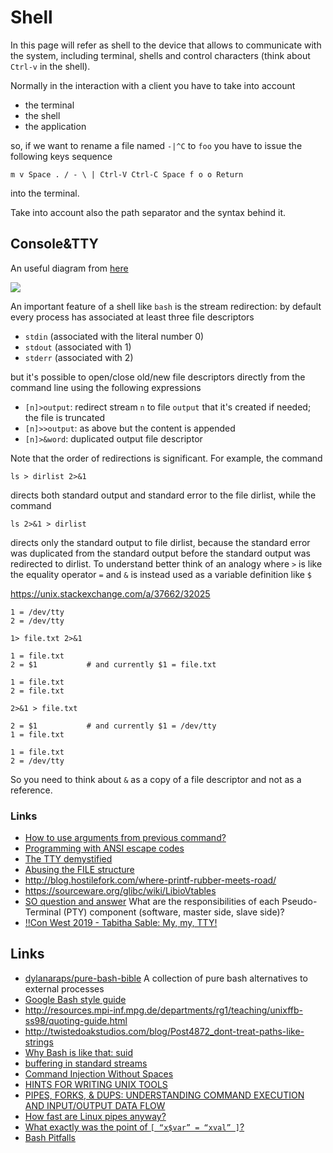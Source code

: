 # Shell

In this page will refer as shell to the device that allows to communicate with the system, including terminal,
shells and control characters (think about ``Ctrl-v`` in the shell).

Normally in the interaction with a client you have to take into account

 - the terminal
 - the shell
 - the application

so, if we want to rename a file named ``-|^C`` to ``foo`` you  have to issue the following
keys sequence

    m v Space . / - \ | Ctrl-V Ctrl-C Space f o o Return

into the terminal.

Take into account also the path separator and the syntax behind it.

## Console&TTY

An useful diagram from [here](https://clementc.github.io/blog/2018/01/25/moving_cli/)

![](moving_cli.png)

An important feature of a shell like `bash` is the stream redirection:
by default every process has associated at least three file descriptors

 - `stdin` (associated with the literal number 0)
 - `stdout` (associated with 1)
 - `stderr` (associated with 2)

but it's possible to open/close old/new file descriptors directly from the command line
using the following expressions

 - `[n]>output`: redirect stream `n` to file `output` that it's created if needed; the file is truncated
 - `[n]>>output`: as above but the content is appended
 - `[n]>&word`: duplicated output file descriptor

Note that the order of redirections is significant.  For example, the command

```
ls > dirlist 2>&1
```

directs both standard output and standard error to the file dirlist, while the command

```
ls 2>&1 > dirlist
```

directs only the standard output to file dirlist, because the standard error
was duplicated from the standard output before the standard output was
redirected to dirlist. To understand better think of an analogy where `>` is like
the equality operator `=` and `&` is instead used as a variable definition like `$`

https://unix.stackexchange.com/a/37662/32025

```
1 = /dev/tty
2 = /dev/tty
```

`1> file.txt 2>&1`

```
1 = file.txt
2 = $1           # and currently $1 = file.txt
```

```
1 = file.txt
2 = file.txt
```

`2>&1 > file.txt`

```
2 = $1           # and currently $1 = /dev/tty
1 = file.txt
```

```
1 = file.txt
2 = /dev/tty
```

So you need to think about `&` as a copy of a file descriptor and not as a reference.

### Links

 - [How to use arguments from previous command?](https://stackoverflow.com/questions/4009412/how-to-use-arguments-from-previous-command/32332694)
 - [Programming with ANSI escape codes](http://www.lihaoyi.com/post/BuildyourownCommandLinewithANSIescapecodes.html)
 - [The TTY demystified](http://www.linusakesson.net/programming/tty/)
 - [Abusing the FILE structure](https://outflux.net/blog/archives/2011/12/22/abusing-the-file-structure/)
 - http://blog.hostilefork.com/where-printf-rubber-meets-road/
 - https://sourceware.org/glibc/wiki/LibioVtables
 - [SO question and answer](https://unix.stackexchange.com/questions/117981/what-are-the-responsibilities-of-each-pseudo-terminal-pty-component-software) What are the responsibilities of each Pseudo-Terminal (PTY) component (software, master side, slave side)?
 - [!!Con West 2019 - Tabitha Sable: My, my, TTY!](https://www.youtube.com/watch?v=bdBQPwMFkFY)

## Links

 - [dylanaraps/pure-bash-bible](https://github.com/dylanaraps/pure-bash-bible) A collection of pure bash alternatives to external processes
 - [Google Bash style guide](https://google.github.io/styleguide/shell.xml)
 - http://resources.mpi-inf.mpg.de/departments/rg1/teaching/unixffb-ss98/quoting-guide.html
 - http://twistedoakstudios.com/blog/Post4872_dont-treat-paths-like-strings
 - [Why Bash is like that: suid](http://www.vidarholen.net/contents/blog/?p=30)
 - [buffering in standard streams](http://www.pixelbeat.org/programming/stdio_buffering/)
 - [Command Injection Without Spaces](http://www.betterhacker.com/2016/10/command-injection-without-spaces.html)
 - [HINTS FOR WRITING UNIX TOOLS](https://monkey.org/~marius/unix-tools-hints.html)
 - [PIPES, FORKS, & DUPS: UNDERSTANDING COMMAND EXECUTION AND INPUT/OUTPUT DATA FLOW](http://www.rozmichelle.com/pipes-forks-dups/)
 - [How fast are Linux pipes anyway?](https://mazzo.li/posts/fast-pipes.html)
 - [What exactly was the point of ``[ “x$var” = “xval” ]``?](https://www.vidarholen.net/contents/blog/?p=1035)
 - [Bash Pitfalls](https://mywiki.wooledge.org/BashPitfalls)
